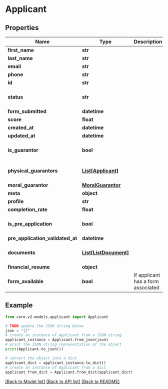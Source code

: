 # Applicant


## Properties

Name | Type | Description | Notes
------------ | ------------- | ------------- | -------------
**first_name** | **str** |  | [optional] 
**last_name** | **str** |  | [optional] 
**email** | **str** |  | [optional] 
**phone** | **str** |  | [optional] 
**id** | **str** |  | [optional] 
**status** | **str** |  | [optional] [default to 'NEW']
**form_submitted** | **datetime** |  | [optional] 
**score** | **float** |  | [optional] 
**created_at** | **datetime** |  | [optional] 
**updated_at** | **datetime** |  | [optional] 
**is_guarantor** | **bool** |  | [optional] [default to False]
**physical_guarantors** | [**List[Applicant]**](Applicant.md) |  | [optional] [default to []]
**moral_guarantor** | [**MoralGuarantor**](MoralGuarantor.md) |  | [optional] 
**meta** | **object** |  | [optional] 
**profile** | **str** |  | [optional] 
**completion_rate** | **float** |  | [optional] 
**is_pre_application** | **bool** |  | [optional] [default to False]
**pre_application_validated_at** | **datetime** |  | [optional] 
**documents** | [**List[ListDocument]**](ListDocument.md) |  | [optional] [default to []]
**financial_resume** | **object** |  | [optional] 
**form_available** | **bool** | If applicant has a form associated | [optional] [default to False]

## Example

```python
from core.v2.models.applicant import Applicant

# TODO update the JSON string below
json = "{}"
# create an instance of Applicant from a JSON string
applicant_instance = Applicant.from_json(json)
# print the JSON string representation of the object
print(Applicant.to_json())

# convert the object into a dict
applicant_dict = applicant_instance.to_dict()
# create an instance of Applicant from a dict
applicant_from_dict = Applicant.from_dict(applicant_dict)
```
[[Back to Model list]](../README.md#documentation-for-models) [[Back to API list]](../README.md#documentation-for-api-endpoints) [[Back to README]](../README.md)


